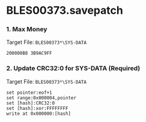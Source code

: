 # BLES00373.savepatch

### 1. Max Money

Target File: `BLES00373*\SYS-DATA`

```
200000B8 3B9AC9FF
```

### 2. Update CRC32:0 for SYS-DATA (Required)

Target File: `BLES00373*\SYS-DATA`

```
set pointer:eof+1
set range:0x000004,pointer
set [hash]:CRC32:0
set [hash]:xor:FFFFFFFF
write at 0x000000:[hash]
```

